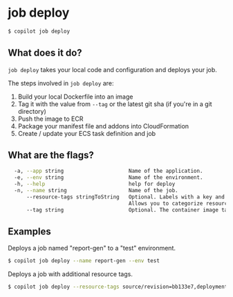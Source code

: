 # job deploy
```bash
$ copilot job deploy
```

## What does it do?

`job deploy` takes your local code and configuration and deploys your job. 

The steps involved in `job deploy` are:

1. Build your local Dockerfile into an image
2. Tag it with the value from `--tag` or the latest git sha (if you're in a git directory)
3. Push the image to ECR
4. Package your manifest file and addons into CloudFormation
4. Create / update your ECS task definition and job

## What are the flags?

```bash
  -a, --app string                     Name of the application.
  -e, --env string                     Name of the environment.
  -h, --help                           help for deploy
  -n, --name string                    Name of the job.
      --resource-tags stringToString   Optional. Labels with a key and value separated with commas.
                                       Allows you to categorize resources. (default [])
      --tag string                     Optional. The container image tag.
```

## Examples

Deploys a job named "report-gen" to a "test" environment.
```bash
$ copilot job deploy --name report-gen --env test
```

Deploys a job with additional resource tags.
```bash
$ copilot job deploy --resource-tags source/revision=bb133e7,deployment/initiator=manual`
```
